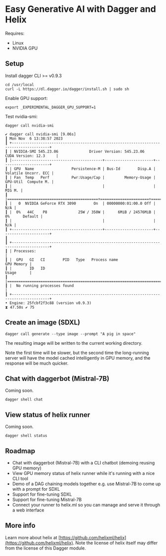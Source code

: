 # Easy Generative AI with Dagger and Helix

Requires:

* Linux
* NVIDIA GPU

## Setup

Install dagger CLI >= v0.9.3
```
cd /usr/local
curl -L https://dl.dagger.io/dagger/install.sh | sudo sh
```

Enable GPU support:
```
export _EXPERIMENTAL_DAGGER_GPU_SUPPORT=1
```

Test nvidia-smi:

```
dagger call nvidia-smi
```
```
✔ dagger call nvidia-smi [9.06s]
┃ Mon Nov  6 13:38:57 2023
┃ +---------------------------------------------------------------------------------------+
┃ | NVIDIA-SMI 545.23.06              Driver Version: 545.23.06    CUDA Version: 12.3     |
┃ |-----------------------------------------+----------------------+----------------------+
┃ | GPU  Name                 Persistence-M | Bus-Id        Disp.A | Volatile Uncorr. ECC |
┃ | Fan  Temp   Perf          Pwr:Usage/Cap |         Memory-Usage | GPU-Util  Compute M. |
┃ |                                         |                      |               MIG M. |
┃ |=========================================+======================+======================|
┃ |   0  NVIDIA GeForce RTX 3090        On  | 00000000:01:00.0 Off |                  N/A |
┃ |  0%   44C    P8              25W / 350W |      6MiB / 24576MiB |      0%      Default |
┃ |                                         |                      |                  N/A |
┃ +-----------------------------------------+----------------------+----------------------+
┃
┃ +---------------------------------------------------------------------------------------+
┃ | Processes:                                                                            |
┃ |  GPU   GI   CI        PID   Type   Process name                            GPU Memory |
┃ |        ID   ID                                                             Usage      |
┃ |=======================================================================================|
┃ |  No running processes found                                                           |
┃ +---------------------------------------------------------------------------------------+
• Engine: 25fcbf2f3c88 (version v0.9.3)
⧗ 47.50s ✔ 75
```

## Create an image (SDXL)

```
dagger call generate --type image --prompt "A pig in space"
```

The resulting image will be written to the current working directory.

Note the first time will be slower, but the second time the long-running server will have the model cached intelligently in GPU memory, and the response will be much quicker.

## Chat with daggerbot (Mistral-7B)

Coming soon.

```
dagger shell chat
```

## View status of helix runner

Coming soon.

```
dagger shell status
```

## Roadmap

* Chat with daggerbot (Mistral-7B) with a CLI chatbot (demoing reusing GPU memory)
* View GPU memory status of helix runner while it's running with a nice CLI tool
* Demo of a DAG chaining models together e.g. use Mistral-7B to come up with a prompt for SDXL
* Support for fine-tuning SDXL
* Support for fine-tuning Mistral-7B
* Connect your runner to helix.ml so you can manage and serve it through a web interface

## More info

Learn more about helix at [https://github.com/helixml/helix](https://github.com/helixml/helix). Note the license of helix itself may differ from the license of this Dagger module.